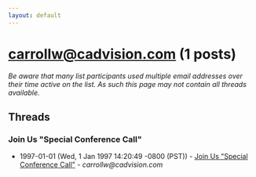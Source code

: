 ```yaml
---
layout: default
---
```


# carrollw@cadvision.com (1 posts)

_Be aware that many list participants used multiple email addresses over their time active on the list. As such this page may not contain all threads available._

## Threads

### Join Us "Special Conference Call"
+ 1997-01-01 (Wed, 1 Jan 1997 14:20:49 -0800 (PST)) - [Join Us "Special Conference Call"](/archive/1997/01/db2515a191c2f389a16aff492b6501dcb2ac02e5bc95d264ca444d42523d9ecd) - _carrollw@cadvision.com_

